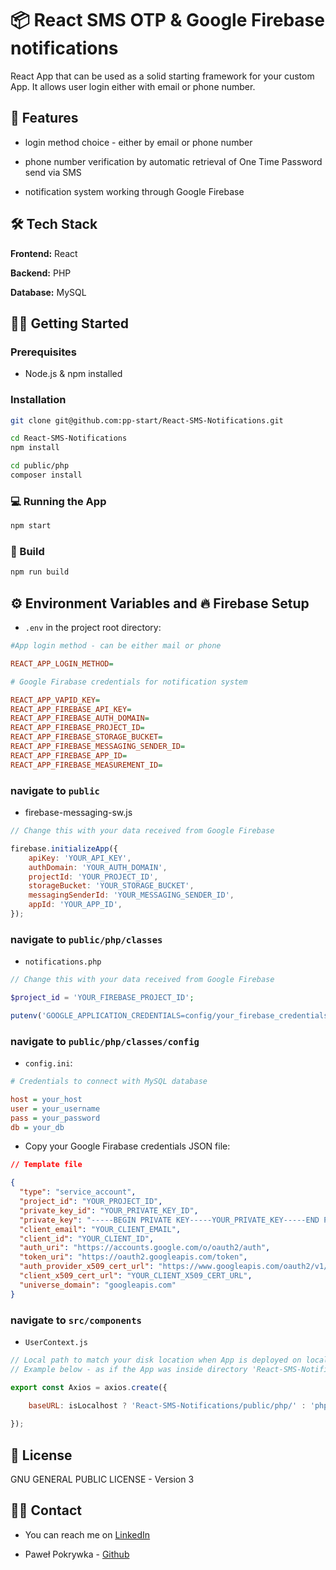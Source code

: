 # 📦 React SMS OTP & Google Firebase notifications

React App that can be used as a solid starting framework for your custom App. It allows user login either with email or phone number.

## 🚀 Features

- login method choice - either by email or phone number

- phone number verification by automatic retrieval of One Time Password send via SMS

- notification system working through Google Firebase

## 🛠️ Tech Stack

**Frontend:** React

**Backend:** PHP

**Database:** MySQL

## 🧑‍💻 Getting Started

### Prerequisites

- Node.js & npm installed

### Installation

```bash
git clone git@github.com:pp-start/React-SMS-Notifications.git

cd React-SMS-Notifications
npm install

cd public/php
composer install
```
### 💻 Running the App

```bash
npm start
```

### 🧱 Build

```bash
npm run build
```

## ⚙️ Environment Variables and 🔥 Firebase Setup

- `.env` in the project root directory:

```ini
#App login method - can be either mail or phone

REACT_APP_LOGIN_METHOD= 

# Google Firabase credentials for notification system

REACT_APP_VAPID_KEY=
REACT_APP_FIREBASE_API_KEY=
REACT_APP_FIREBASE_AUTH_DOMAIN=
REACT_APP_FIREBASE_PROJECT_ID=
REACT_APP_FIREBASE_STORAGE_BUCKET=
REACT_APP_FIREBASE_MESSAGING_SENDER_ID=
REACT_APP_FIREBASE_APP_ID=
REACT_APP_FIREBASE_MEASUREMENT_ID=
```

### navigate to `public`

- firebase-messaging-sw.js

```js
// Change this with your data received from Google Firebase

firebase.initializeApp({
    apiKey: 'YOUR_API_KEY',
    authDomain: 'YOUR_AUTH_DOMAIN',
    projectId: 'YOUR_PROJECT_ID',
    storageBucket: 'YOUR_STORAGE_BUCKET',
    messagingSenderId: 'YOUR_MESSAGING_SENDER_ID',
    appId: 'YOUR_APP_ID',  
});
```

### navigate to `public/php/classes`

- `notifications.php`

```php
// Change this with your data received from Google Firebase

$project_id = 'YOUR_FIREBASE_PROJECT_ID';

putenv('GOOGLE_APPLICATION_CREDENTIALS=config/your_firebase_credentials.json');
```

### navigate to `public/php/classes/config`

- `config.ini`:

```ini
# Credentials to connect with MySQL database

host = your_host
user = your_username
pass = your_password
db = your_db
```

- Copy your Google Firabase credentials JSON file:

```json
// Template file

{
  "type": "service_account",
  "project_id": "YOUR_PROJECT_ID",
  "private_key_id": "YOUR_PRIVATE_KEY_ID",
  "private_key": "-----BEGIN PRIVATE KEY-----YOUR_PRIVATE_KEY-----END PRIVATE KEY-----\n",
  "client_email": "YOUR_CLIENT_EMAIL",
  "client_id": "YOUR_CLIENT_ID",
  "auth_uri": "https://accounts.google.com/o/oauth2/auth",
  "token_uri": "https://oauth2.googleapis.com/token",
  "auth_provider_x509_cert_url": "https://www.googleapis.com/oauth2/v1/certs",
  "client_x509_cert_url": "YOUR_CLIENT_X509_CERT_URL",
  "universe_domain": "googleapis.com"
}
```

### navigate to `src/components`

- `UserContext.js`

```js
// Local path to match your disk location when App is deployed on localhost
// Example below - as if the App was inside directory 'React-SMS-Notifications' in main html directory

export const Axios = axios.create({

    baseURL: isLocalhost ? 'React-SMS-Notifications/public/php/' : 'php/', 
    
});
```

## 🧾 License

GNU GENERAL PUBLIC LICENSE - Version 3

## 🙋‍♂️ Contact

- You can reach me on [LinkedIn](https://www.linkedin.com/in/pawel-pokrywka-348018251/)

- Paweł Pokrywka - [Github](https://github.com/pp-start) 